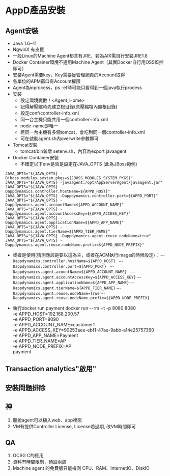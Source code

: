 # AppD產品安裝

## Agent安裝 
- Java 1.6~11
- NgwinX 有支援
- 一般Linux的Machine Agent都含有JRE，若為AIX需自行安裝JRE1.8
- Docker Container環境不適用Machine Agent（其實Docker自行用OSS監控即可）
- 安裝Agent需要key，Key需要從管理網頁的Account取得
- 各單位的APM窗口有Account權限
- Agent為inprocess，ps -ef時可能只看得到一個java執行process
- 安裝
	- 設定環境變數！<Agent_Home>
	- 記得解壓縮時先建立根目錄(原壓縮檔內無根目錄)
	- 設定conf/controller-info.xml
	- 同一台主機只能共用一個controller-info.xml
	- node-name是唯一
	- 若同一台主機有多個tomcat，會吃到同一個controller-info.xml
	- 可在啟動agent.sh內overwrite參數即可
- Tomcat安裝
	- tomcat/bin新增 setenv.sh，內容為export javaagent
- Docker Container安裝
	- 不確定以下env是否是設定在JAVA_OPTS (此為JBoss範例)  
	
`JAVA_OPTS="${JAVA_OPTS} -Djboss.modules.system.pkgs=${JBOSS_MODULES_SYSTEM_PKGS}" `
`JAVA_OPTS="${JAVA_OPTS} -javaagent:/opt/AppServerAgent/javaagent.jar" `
`JAVA_OPTS="${JAVA_OPTS} -Dappdynamics.controller.hostName=${APPD_HOST}" `
`JAVA_OPTS="${JAVA_OPTS} -Dappdynamics.controller.port=${APPD_PORT}" `
`JAVA_OPTS="${JAVA_OPTS} -Dappdynamics.agent.accountName=${APPD_ACCOUNT_NAME}" `
`JAVA_OPTS="${JAVA_OPTS} -Dappdynamics.agent.accountAccessKey=${APPD_ACCESS_KEY}" `
`JAVA_OPTS="${JAVA_OPTS} -Dappdynamics.agent.applicationName=${APPD_APP_NAME}" `
`JAVA_OPTS="${JAVA_OPTS} -Dappdynamics.agent.tierName=${APPD_TIER_NAME}" `
`JAVA_OPTS="${JAVA_OPTS} -Dappdynamics.agent.reuse.nodeName=true"  `
`JAVA_OPTS="${JAVA_OPTS} -Dappdynamics.agent.reuse.nodeName.prefix=${APPD_NODE_PREFIX}" `
 
 
- 或者是使用(猜測應該是要以這為主，或者在ACM執行image的時候設定)： 
 	`–-Dappdynamics.controller.hostName=${APPD_HOST} `
 	`–-Dappdynamics.controller.port=${APPD_PORT} `
 	`–-Dappdynamics.agent.acountName=${APPD_ACCOUNT_NAME} `
 	`–-Dappdynamics.agent.accountAccessKey=${APPD_ACCESS_KEY}`
	`–-Dappdynamics.agent.applicationName=${APPD_APP_NAME}`
	`–-Dappdynamics.agent.tierName=${APPD_TIER_NAME}`
	`–-Dappdynamics.agent.reuse.nodeName=true`
	`–-Dappdynamics.agent.reuse.nodeName.prefix=${APPD_NODE_PREFIX} ` 

- 執行docker run
 payment
docker run --rm -it -p 8080:8080 \
-e APPD_HOST=192.168.200.57 \
-e APPD_PORT=8090 \
-e APPD_ACCOUNT_NAME=customer1 \
-e APPD_ACCESS_KEY=90253aee-ebf1-47ae-9abb-a14e25757360 \
-e APPD_APP_NAME=Payment \
-e APPD_TIER_NAME=AP \
-e APPD_NODE_PREFIX=AP \
payment

## Transaction analytics"啟用"

## 安裝問題排除

## 神
1. 聽說agent可以植入web、app裡面
2. VM有提供Controller License, License若過期, 改VM時間即可

## QA
1. OCSG C的應用
2. 資料有時間限制，預設兩周
3. Machine agent 的免費版只能檢測 CPU、RAM、InternetIO、DiskIO
<!--stackedit_data:
eyJoaXN0b3J5IjpbMTc3OTA0MjIxMywxMTY5NTc0NjczLC00Mj
YyNzc1NzgsNjI2MzE1MDgzLC0xNTUxNjkwODA5LDE0NDE0OTA2
NDYsLTM2NzY1MTg4Ml19
-->